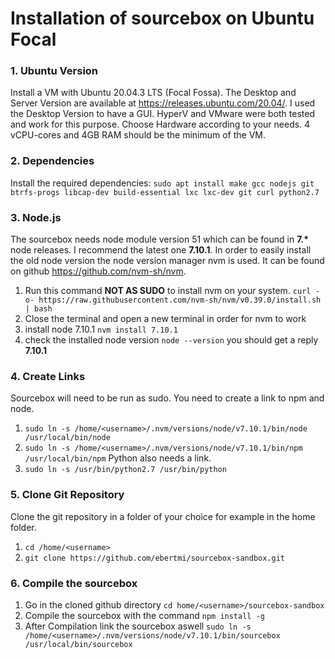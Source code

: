 Installation of sourcebox on Ubuntu Focal
==================
### 1. Ubuntu Version
Install a VM with Ubuntu 20.04.3 LTS (Focal Fossa). The Desktop and Server Version are available at https://releases.ubuntu.com/20.04/. I used the Desktop Version to have a GUI.
HyperV and VMware were both tested and work for this purpose. Choose Hardware according to your needs. 4 vCPU-cores and 4GB RAM should be the minimum of the VM.
### 2. Dependencies
Install the required dependencies:
`sudo apt install make gcc nodejs git btrfs-progs libcap-dev build-essential lxc lxc-dev git curl python2.7`
### 3. Node.js
The sourcebox needs node module version 51 which can be found in __7.*__ node releases. I recommend the latest one __7.10.1__. In order to easily install the old node version the node version manager nvm is used. It can be found on github https://github.com/nvm-sh/nvm. 
1. Run this command __NOT AS SUDO__ to install nvm on your system. `curl -o- https://raw.githubusercontent.com/nvm-sh/nvm/v0.39.0/install.sh | bash`
2. Close the terminal and open a new terminal in order for nvm to work
3. install node 7.10.1 `nvm install 7.10.1`
4. check the installed node version `node --version` you should get a reply __7.10.1__
### 4. Create Links
Sourcebox will need to be run as sudo. You need to create a link to npm and node.
1. `sudo ln -s /home/<username>/.nvm/versions/node/v7.10.1/bin/node /usr/local/bin/node`
2. `sudo ln -s /home/<username>/.nvm/versions/node/v7.10.1/bin/npm /usr/local/bin/npm`
Python also needs a link.
1. `sudo ln -s /usr/bin/python2.7 /usr/bin/python`
### 5. Clone Git Repository
Clone the git repository in a folder of your choice for example in the home folder.
1. `cd /home/<username>`
2. `git clone https://github.com/ebertmi/sourcebox-sandbox.git`
### 6. Compile the sourcebox
1. Go in the cloned github directory `cd home/<username>/sourcebox-sandbox`
2. Compile the sourcebox with the command `npm install -g`
3. After Compilation link the sourcebox aswell `sudo ln -s /home/<username>/.nvm/versions/node/v7.10.1/bin/sourcebox /usr/local/bin/sourcebox`
